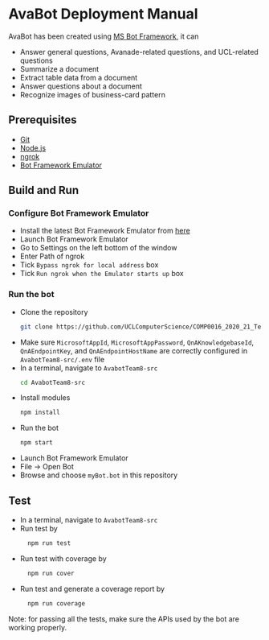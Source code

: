 # AvaBot Deployment Manual 

 AvaBot has been created using [MS Bot Framework](https://dev.botframework.com), it can

* Answer general questions, Avanade-related questions, and UCL-related questions
* Summarize a document
* Extract table data from a document
* Answer questions about a document
* Recognize images of business-card pattern

## Prerequisites

- [Git](https://git-scm.com/)
- [Node.js](https://nodejs.org)
- [ngrok](https://ngrok.com/)
- [Bot Framework Emulator](https://github.com/microsoft/botframework-emulator)

## Build and Run
### Configure Bot Framework Emulator
- Install the latest Bot Framework Emulator from [here](https://github.com/Microsoft/BotFramework-Emulator/releases)
- Launch Bot Framework Emulator
- Go to Settings on the left bottom of the window
- Enter Path of ngrok
- Tick `Bypass ngrok for local address` box
- Tick `Run ngrok when the Emulator starts up` box

### Run the bot

- Clone the repository
    ```bash
    git clone https://github.com/UCLComputerScience/COMP0016_2020_21_Team8.git
    ```
- Make sure `MicrosoftAppId`, `MicrosoftAppPassword`, `QnAKnowledgebaseId`, `QnAEndpointKey`, and `QnAEndpointHostName` are correctly configured in `AvabotTeam8-src/.env` file
- In a terminal, navigate to `AvabotTeam8-src`
    ```bash
    cd AvabotTeam8-src
    ```
- Install modules
    ```bash
    npm install
    ```
- Run the bot
    ```bash
    npm start
    ```
- Launch Bot Framework Emulator
- File -> Open Bot
- Browse and choose `myBot.bot` in this repository

## Test
- In a terminal, navigate to `AvabotTeam8-src`
- Run test by
  ```bash
    npm run test
    ```
- Run test with coverage by
  ```bash
    npm run cover
    ```
- Run test and generate a coverage report by
  ```bash
    npm run coverage
    ```
Note: for passing all the tests, make sure the APIs used by the bot are working properly.

